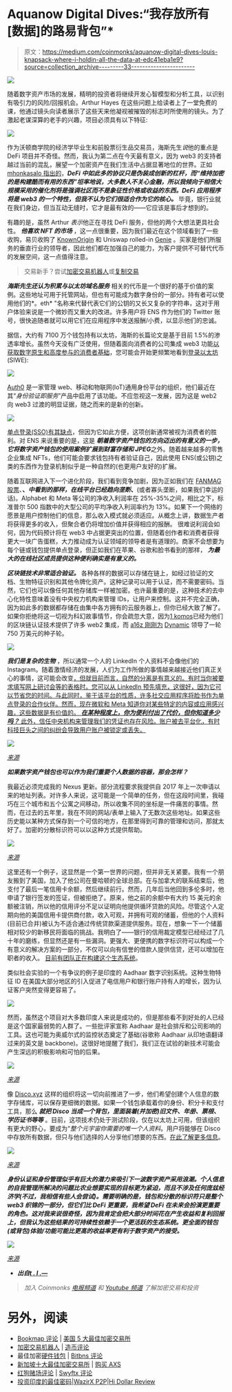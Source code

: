 # Aquanow Digital Dives:“我存放所有[数据]的路易背包”*

> 原文：<https://medium.com/coinmonks/aquanow-digital-dives-louis-knapsack-where-i-holdin-all-the-data-at-edc41eba1e9?source=collection_archive---------33----------------------->

![](img/46c4a4c97b764440b39396aab90e9911.png)

随着数字资产市场的发展，精明的投资者将继续开发心智模型和分析工具，以识别有吸引力的风险/回报机会。Arthur Hayes 在这些问题上给读者上了一堂免费的课，他通过镜头向读者展示了这些天来他凝视被摧毁的标志时所使用的镜头。为了激起老谋深算的老手的兴趣，项目必须具有以下特征:

![](img/ea7e83e1e74fd40040e60e6af2c59319.png)

作为沃顿商学院的经济学毕业生和前股票衍生品交易员，海斯先生*说*他的重点是 DeFi 项目并不奇怪。然而，我认为第二点在今天最有意义，因为 web3 的支持者越过当前的混乱，展望一个加密资产在我们生活中占据显著地位的世界。正如 [mhonkasalo 指出的](https://mhonkasalo.substack.com/p/preparing-for-a-long-bear-market)，***DeFi 中如此多的协议只是伪装成创新的杠杆，而“维持加密的是构建酷而有用的东西”坦率地说，大多数人不关心金融，所以我倾向于相信大规模采用的催化剂将是强调社区而不是象征性价格或收益的东西。DeFi 应用程序将是 web3 的一个特性，但我不认为它们很适合作为它的核心。*** 毕竟，银行业就在我们身边，但当互动无缝时，它才是最有效的——它应该是事后才想到的。

有趣的是，虽然 Arthur *表示*他正在寻找 DeFi 服务，但他的两个大想法更具社会性。 ***他喜欢 NFT 的市场*** ，这一点很重要，因为我们最近在这个领域看到了一些收购，易贝收购了 [KnownOrigin](https://www.coindesk.com/business/2022/06/22/ebay-acquires-nft-marketplace-knownorigin-for-undisclosed-amount/) 和 Uniswap rolled-in [Genie](https://uniswap.org/blog/genie) 。买家是他们所服务的垂直行业的领导者，因此他们都在加强自己的能力，为客户提供不可替代代币的发展空间，这一点值得注意。

> 交易新手？尝试[加密交易机器人](/coinmonks/crypto-trading-bot-c2ffce8acb2a)或[复制交易](/coinmonks/top-10-crypto-copy-trading-platforms-for-beginners-d0c37c7d698c)

***海斯先生还认为积累与以太坊域名服务*** 相关的代币是一个很好的基于价值的案例。这些地址可用于托管网站，但也有可能成为数字身份的一部分。持有者可以使用他们的*。eth* "名称来代替代表它们的公钥的又长又复杂的字符串，这对于用户体验来说是一个微妙而又重大的改进。许多用户将 ENS 作为他们的 Twitter 账号，很快追随者就可以用它们在应用程序中发送报酬/小费，以显示他们的忠诚。

据信，大约有 7100 万个钱包持有以太坊，海斯的长篇论文是基于目前 1.5%的渗透率增长。虽然今天没有广泛使用，但随着面向消费者的公司集成 web3 功能[以获取数字原生和高度参与的消费者基础](https://www.emarketer.com/content/paypal-launches-internal-external-crypto-transfers-eying-long-term-crypto-growth)，您可能会开始更频繁地看到[登录以太坊](https://auth0.com/blog/sign-in-with-ethereum-siwe-now-available-on-auth0/) (SIWE):

![](img/e127d685358d9255c3fadfd38dcef47b.png)

[Auth0](https://auth0.com/identity-platform) 是一家管理 web、移动和物联网(IoT)通用身份平台的组织，他们最近在其“*身份验证即服务*”产品中启用了该功能。不应忽视这一发展，因为这是 web2 向 web3 过渡的明显证据，随之而来的是新的创新。

![](img/219203e3529b58559d7677a526e2d737.png)

[单点登录(SSO)有其缺点](https://www.wired.com/story/single-sign-on-facebook-google-apple/)，但因为它如此方便，这项创新通常被视为消费者的胜利。对 ENS 来说重要的是，这是 ***朝着数字资产钱包的方向迈出的有意义的一步，它将数字资产钱包的使用案例扩展到财富存储和 JPEG***之外。随着越来越多的零售企业集成 NFTs，他们可能会要求钱包持有者验证自己，因此使用 ENS(或公钥)之类的东西作为登录机制似乎是一种自然的(也更用户友好的)扩展。

随着互联网进入下一个进化阶段，我们看到竞争加剧，因为正如我们在 [FANMAG 股票](https://www.dimensional.com/us-en/insights/fanmag-because-faangs-are-so-yesterday)、**、*中看到的那样，在线平台已经趋向垄断*、**(或者寡头垄断，如果我们幸运的话)。Alphabet 和 Meta 等公司的净收入利润率在 25%-35%之间，相比之下，标准普尔 500 指数中的大型公司的平均净收入利润率约为 13%。如果下一个网络的愿景是用户控制他们的信息，那么收入模式就必须适应。从概念上讲，数据生产者将获得更多的收入，但聚合者仍将增加价值并获得相应的报酬。 很难说利润会如何，因为代码预计将在 web3 中占据更突出的位置，但随着创作者和消费者获得更大一块广告蛋糕，大力推动成为认证领域的领导者是有道理的。商家不会想要为每个链或钱包提供单点登录，但正如我们在苹果、谷歌和脸书看到的那样， ***为最大的在线社区成员提供这种便利确实是有意义的。***

***区块链技术非常适合验证。*** 各种各样的数据可以存储在链上，如经过验证的文档、生物特征识别和其他令牌化资产。这种记录可以用于认证，而不需要密码。当然，它们也可以像任何其他存储库一样被加密。也许最重要的是，这种技术的去中心化特性意味着没有中央权力机构来管理 IDs，让用户来控制。这并不完全正确，因为如此多的数据都存储在由集中各方拥有的云服务器上，但你已经大致了解了。如果你拒绝将这一切视为科幻故事情节，你会疏忽大意，因为[1 komos](https://www.1kosmos.com/)已经为他们的区块链认证技术提供了许多 web2 集成，而 [a16z 刚刚为](https://www.theblock.co/post/154562/dynamic-web3-authentication-crypto-startup-raises-funding-a16z) [Dynamic](https://www.dynamic.xyz/) 领导了一轮 750 万美元的种子轮。

![](img/3280a4fe966a4ced0486160e86536189.png)

***我们是复杂的生物*** ，所以通常一个人的 LinkedIn 个人资料不会像他们的 Instagram。随着激情经济的发展，人们为工作所做的事情越来越接近他们真正关心的事情，这可能会改变[，但就目前而言，自然的分离是有意义的。有时当你被要求填写网上研讨会等的表格时。您可以从 LinkedIn 预先填充，这很好，因为它可以节省您的时间。与此同时，鉴于该平台的性质，许多社交应用程序将脸书作为单点登录的合作伙伴。然而，现在微软和 Meta 知道你对某些特定的内容或应用感兴趣，这些数据是有价值的。 ***在某种程度上，你为便利付出了代价，但你知道多少吗？*** 此外，信任中央机构来管理我们的凭证也存在风险。账户被去平台化，有时科技巨头之间的纠纷会导致用户账户被锁定或丢失。](https://li-jin.co/)

![](img/92c1d3503a08fbb1eb678355a0475bac.png)

[*来源*](https://jaydrainjr.substack.com/p/crypto-wallet)

***如果数字资产钱包也可以作为我们重要个人数据的容器，那会怎样？***

我最近必须完成我的 Nexus 更新。部分流程要求我提供自 2017 年上一次申请以来的地址列表。对许多人来说，这可能是一个简单的任务，但在这段时间里，我碰巧在三个城市和五个公寓之间移动，所以收集不同的坐标是一件痛苦的事情。然而，在过去的五年里，我在不同的网站/表单上输入了无数次这些地址。如果这些历史能以某种方式保存到一个可信的地方，在那里得到可靠的管理和访问，那就太好了。加密的分散标识符可以以这种方式提供帮助。

![](img/9ee810f3b3f91302e6961d57e1550e8c.png)

[*来源*](https://lesgreys.medium.com/digital-identity-centralized-or-decentralized-futures-technicals-2-3-3938728535c6)

这里还有一个例子，这显然是一个第一世界的问题，但并非无关紧要。我有一个朋友搬到了美国，加入了他公司在曼哈顿的全球总部。在与加拿大的联系结束后，他支付了最后一笔信用卡余额，然后继续前行。然而，几年后当他回到多伦多时，他申请了银行签发的签证，但被拒绝了。原来，他之前的余额中有大约 15 美元的余额被注销，所以他的信用评分不足以证明向他提供循环贷款的风险。尽管这个人定期向他的美国信用卡提供商付款，收入可观，并拥有可观的储蓄，但他的个人资料(目前已合并)被认为不适合通过传统贷款渠道提供服务。现在，想象一下一个储蓄相对较少的新移民将面临的挑战。我明白了——银行的信用裁定模型已经经过了几十年的磨练，但显然还是有一些漏洞。更强大、更便携的数字标识符可以构成一个有意义的解决方案的一部分，不仅可以向有信誉的借款人提供信贷，还可以增加在职者的收入。 [目前有团队正在构建这个生态系统](https://cointelegraph.com/news/decentralized-credit-scores-how-can-blockchain-tech-change-ratings)。

类似社会实验的一个有争议的例子是印度的 Aadhaar 数字识别系统。这种生物特征 ID 在美国大部分地区的引入促进了电信用户和银行账户持有人的增长，因为认证客户突然变得更容易了。

![](img/7737817bac051d64c75fd4575e2e007e.png)

然而，虽然这个项目对大多数印度人来说是成功的，但是那些看不到好处的人已经是这个国家最弱势的人群了。一些批评家宣称 Aadhaar 是社会排斥和公司影响的工具。这也可能为奥威尔式的监控状态奠定了基础(谷歌称 Aadhaar 从印地语翻译过来的英文是 backbone)。这很好地提醒了我们，我们正在试验的新技术可能会产生深远的积极影响和可怕的后果。

![](img/50f6185ec15fa1c245e335d6cd53dafc.png)

[*来源*](https://lesgreys.medium.com/digital-identity-centralized-or-decentralized-futures-technicals-2-3-3938728535c6)

像 [Disco.xyz](https://www.disco.xyz/) 这样的组织将这一切向前推进了一步，他们希望创建个人信息的数字存储库，可以保存更细微的数据。如果一个钱包承载着你的身份、积分卡和支付工具，那么 ***就把 Disco 当成一个背包，里面装着(并加密)旧文件、年册、票根、学历证书等等*** 。目前，这项技术仍处于测试阶段，仅在以太坊上可用，但该组织有更大的野心，要成为“*整个元宇宙你需要的唯一个人资料*。用户将能够在 Disco 中存放所有数据，但只与他们选择的人分享他们想要的东西。[在此了解更多信息](https://www.youtube.com/watch?v=EZ_Bb6j87mg)。

![](img/e6921e8c7ca23ae979deb98795a1ed28.png)

[*来源*](https://foundation.mozilla.org/en/blog/accessible-online-security-open-leaders-x-program/)

***身份认证和身份管理似乎有巨大的潜力来吸引下一波数字资产采用浪潮。个人信息的自我管理所解决的问题比农业想要实现的目标更为紧迫，而且不涉及任何庞兹经济学(不过，我相信有些人会尝试)。需要明确的是，钱包和分散的标识符只是整个 web3 织锦的一部分，但它们比 DeFi 更重要，我希望 DeFi 在未来会扮演更重要的角色。这对我来说很奇怪，因为我肯定会把大部分时间花在产生收益和复利回报上，但我认为这些结果的可持续性依赖于一个更活跃的生态系统。更全面的钱包(或背包)体验/功能可能比更高的收益率更有利于数字资产的接受。***

![](img/85fe36efea71d974f0ca0cd640f6ea66.png)

[*来源*](https://jaydrainjr.substack.com/p/crypto-wallet)

*   ***出自***[***t . I .—***](https://www.youtube.com/watch?v=N5lIWti4VUw)

> *加入 Coinmonks* [*电报频道*](https://t.me/coincodecap) *和* [*Youtube 频道*](https://www.youtube.com/c/coinmonks/videos) *了解加密交易和投资*

# 另外，阅读

*   [Bookmap 评论](https://coincodecap.com/bookmap-review-2021-best-trading-software) | [美国 5 大最佳加密交易所](https://coincodecap.com/crypto-exchange-usa)
*   [加密交易机器人](/coinmonks/crypto-trading-bot-c2ffce8acb2a) | [造币评论](https://coincodecap.com/coingate-review)
*   最佳加密[硬件钱包](/coinmonks/hardware-wallets-dfa1211730c6) | [Bitbns 评论](/coinmonks/bitbns-review-38256a07e161)
*   [新加坡十大最佳加密交易所](https://coincodecap.com/crypto-exchange-in-singapore) | [购买 AXS](https://coincodecap.com/buy-axs-token)
*   [红狗赌场评论](https://coincodecap.com/red-dog-casino-review) | [Swyftx 评论](https://coincodecap.com/swyftx-review)
*   [投资印度的最佳密码](https://coincodecap.com/best-crypto-to-invest-in-india-in-2021)|[WazirX P2P](https://coincodecap.com/wazirx-p2p)|[Hi Dollar Review](https://coincodecap.com/hi-dollar-review)